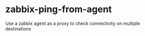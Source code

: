 # zabbix-ping-from-agent
Use a zabbix agent as a proxy to check connectivity on multiple destinations
